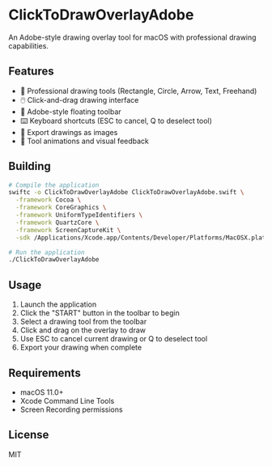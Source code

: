 # ClickToDrawOverlayAdobe

An Adobe-style drawing overlay tool for macOS with professional drawing capabilities.

## Features

- 🎨 Professional drawing tools (Rectangle, Circle, Arrow, Text, Freehand)
- 🖱️ Click-and-drag drawing interface
- 🎯 Adobe-style floating toolbar
- ⌨️ Keyboard shortcuts (ESC to cancel, Q to deselect tool)
- 💾 Export drawings as images
- 🔧 Tool animations and visual feedback

## Building

```bash
# Compile the application
swiftc -o ClickToDrawOverlayAdobe ClickToDrawOverlayAdobe.swift \
  -framework Cocoa \
  -framework CoreGraphics \
  -framework UniformTypeIdentifiers \
  -framework QuartzCore \
  -framework ScreenCaptureKit \
  -sdk /Applications/Xcode.app/Contents/Developer/Platforms/MacOSX.platform/Developer/SDKs/MacOSX.sdk

# Run the application
./ClickToDrawOverlayAdobe
```

## Usage

1. Launch the application
2. Click the "START" button in the toolbar to begin
3. Select a drawing tool from the toolbar
4. Click and drag on the overlay to draw
5. Use ESC to cancel current drawing or Q to deselect tool
6. Export your drawing when complete

## Requirements

- macOS 11.0+
- Xcode Command Line Tools
- Screen Recording permissions

## License

MIT
